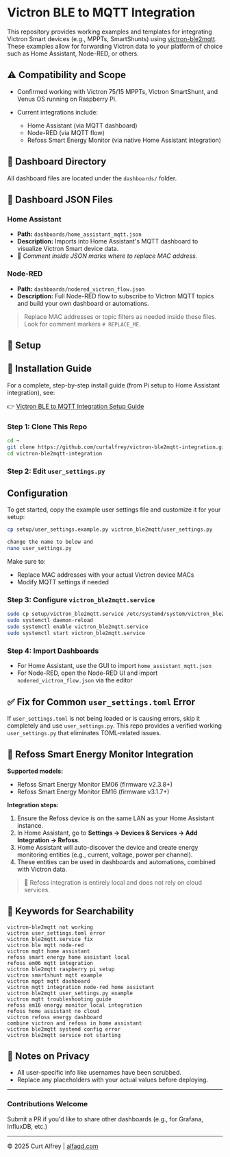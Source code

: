 # Victron BLE to MQTT Integration

This repository provides working examples and templates for integrating Victron Smart devices (e.g., MPPTs, SmartShunts) using [victron-ble2mqtt](https://github.com/Louisvdw/victron-ble2mqtt). These examples allow for forwarding Victron data to your platform of choice such as Home Assistant, Node-RED, or others.

## ⚠️ Compatibility and Scope

* Confirmed working with Victron 75/15 MPPTs, Victron SmartShunt, and Venus OS running on Raspberry Pi.
* Current integrations include:

  * Home Assistant (via MQTT dashboard)
  * Node-RED (via MQTT flow)
  * Refoss Smart Energy Monitor (via native Home Assistant integration)

## 📁 Dashboard Directory

All dashboard files are located under the `dashboards/` folder.

## 🧩 Dashboard JSON Files

### Home Assistant

* **Path:** `dashboards/home_assistant_mqtt.json`
* **Description:** Imports into Home Assistant's MQTT dashboard to visualize Victron Smart device data.
* 📝 *Comment inside JSON marks where to replace MAC address.*

### Node-RED

* **Path:** `dashboards/nodered_victron_flow.json`
* **Description:** Full Node-RED flow to subscribe to Victron MQTT topics and build your own dashboard or automations.

> Replace MAC addresses or topic filters as needed inside these files. Look for comment markers `# REPLACE_ME`.

## 🔧 Setup


## 📄 Installation Guide

For a complete, step-by-step install guide (from Pi setup to Home Assistant integration), see:

👉 [Victron BLE to MQTT Integration Setup Guide](https://github.com/curtalfrey/victron-ble2mqtt-integration/blob/main/Victron%20Ble2mqtt%20Install.md)





### Step 1: Clone This Repo

```bash
cd ~
git clone https://github.com/curtalfrey/victron-ble2mqtt-integration.git
cd victron-ble2mqtt-integration
```

### Step 2: Edit `user_settings.py`


## Configuration

To get started, copy the example user settings file and customize it for your setup:

```bash
cp setup/user_settings.example.py victron_ble2mqtt/user_settings.py
```


```bash
change the name to below and 
nano user_settings.py
```

Make sure to:

* Replace MAC addresses with your actual Victron device MACs
* Modify MQTT settings if needed

### Step 3: Configure `victron_ble2mqtt.service`

```bash
sudo cp setup/victron_ble2mqtt.service /etc/systemd/system/victron_ble2mqtt.service
sudo systemctl daemon-reload
sudo systemctl enable victron_ble2mqtt.service
sudo systemctl start victron_ble2mqtt.service
```

### Step 4: Import Dashboards

* For Home Assistant, use the GUI to import `home_assistant_mqtt.json`
* For Node-RED, open the Node-RED UI and import `nodered_victron_flow.json` via the editor

## ✅ Fix for Common `user_settings.toml` Error

If `user_settings.toml` is not being loaded or is causing errors, skip it completely and use `user_settings.py`. This repo provides a verified working `user_settings.py` that eliminates TOML-related issues.

## 🔌 Refoss Smart Energy Monitor Integration

**Supported models:**

* Refoss Smart Energy Monitor EM06 (firmware v2.3.8+)
* Refoss Smart Energy Monitor EM16 (firmware v3.1.7+)

**Integration steps:**

1. Ensure the Refoss device is on the same LAN as your Home Assistant instance.
2. In Home Assistant, go to **Settings → Devices & Services → Add Integration → Refoss**.
3. Home Assistant will auto-discover the device and create energy monitoring entities (e.g., current, voltage, power per channel).
4. These entities can be used in dashboards and automations, combined with Victron data.

> 📝 Refoss integration is entirely local and does not rely on cloud services.



## 📌 Keywords for Searchability

```
victron-ble2mqtt not working
victron user_settings.toml error
victron_ble2mqtt.service fix
victron ble mqtt node-red
victron mqtt home assistant
refoss smart energy home assistant local
refoss em06 mqtt integration
victron ble2mqtt raspberry pi setup
victron smartshunt mqtt example
victron mppt mqtt dashboard
victron mqtt integration node-red home assistant
victron ble2mqtt user_settings.py example
victron mqtt troubleshooting guide
refoss em16 energy monitor local integration
refoss home assistant no cloud
victron refoss energy dashboard
combine victron and refoss in home assistant
victron ble2mqtt systemd config error
victron ble2mqtt service not starting
```

## 🔐 Notes on Privacy

* All user-specific info like usernames have been scrubbed.
* Replace any placeholders with your actual values before deploying.

---

### Contributions Welcome

Submit a PR if you'd like to share other dashboards (e.g., for Grafana, InfluxDB, etc.)

---

© 2025 Curt Alfrey | [alfaqd.com](https://alfaqd.com)
